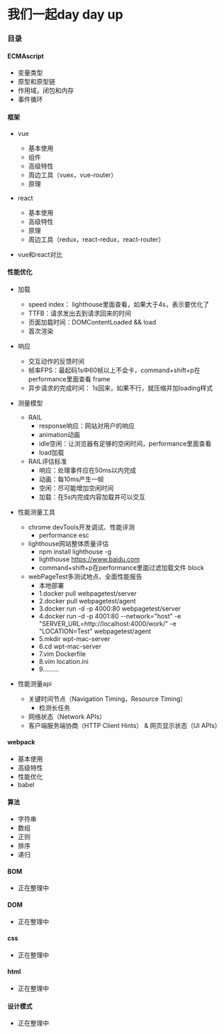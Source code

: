 # 我们一起day day up

### 目录

#### ECMAscript
- 变量类型
- 原型和原型链
- 作用域，闭包和内存
- 事件循环

#### 框架
- vue
    - 基本使用
    - 组件
    - 高级特性
    - 周边工具（vuex，vue-router）
    - 原理
    
- react
    - 基本使用
    - 高级特性
    - 原理
    - 周边工具（redux，react-redux，react-router）
    
- vue和react对比


#### 性能优化

- 加载
  - speed index： lighthouse里面查看，如果大于4s，表示要优化了
  - TTFB：请求发出去到请求回来的时间
  - 页面加载时间：DOMContentLoaded && load
  - 首次渲染
  
- 响应
  - 交互动作的反馈时间
  - 帧率FPS：最起码1s中60帧以上不会卡，command+shift+p在performance里面查看 frame
  - 异步请求的完成时间： 1s回来，如果不行，就压缩并加loading样式
  
- 测量模型
  - RAIL
    - response响应：网站对用户的响应
    - animation动画
    - idle空闲：让浏览器有足够的空闲时间，performance里面查看
    - load加载
  - RAIL评估标准
    - 响应：处理事件应在50ms以内完成
    - 动画：每10ms产生一帧
    - 空闲：尽可能增加空闲时间 
    - 加载：在5s内完成内容加载并可以交互
  
- 性能测量工具
  - chrome devTools开发调试、性能评测
    - performance esc
  - lighthouse网站整体质量评估
    - npm install lighthouse -g
    - lighthouse https://www.baidu.com
    - command+shift+p在performance里面过滤加载文件 block
  - webPageTest多测试地点、全面性能报告
    - 本地部署
    - 1.docker pull webpagetest/server
    - 2.docker pull webpagetest/agent
    - 3.docker run -d -p 4000:80 webpagetest/server
    - 4.docker run -d -p 4001:80 --network="host" -e "SERVER_URL=http://localhost:4000/work/" -e "LOCATION=Test" webpagetest/agent
    - 5.mkdir wpt-mac-server
    - 6.cd wpt-mac-server
    - 7.vim Dockerfile
    - 8.vim location.ini
    - 9.........
  
- 性能测量api
  - 关键时间节点（Navigation Timing，Resource Timing）
    - 检测长任务
  - 网络状态（Network APIs）
  - 客户端服务端协商（HTTP Client Hints） & 网页显示状态（UI APIs）


#### webpack
- 基本使用
- 高级特性
- 性能优化
- babel

#### 算法
- 字符串
- 数组
- 正则
- 排序
- 递归

#### BOM
- 正在整理中

#### DOM
- 正在整理中

#### css
- 正在整理中

#### html
- 正在整理中

#### 设计模式
- 正在整理中

